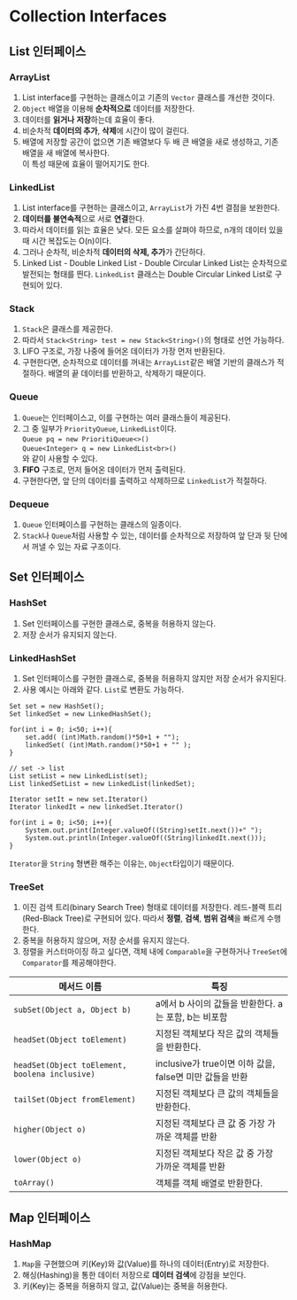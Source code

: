 # Collection Interfaces
## List 인터페이스
### ArrayList
1. List interface를 구현하는 클래스이고 기존의 `Vector` 클래스를 개선한 것이다.
2. `Object` 배열을 이용해 **순차적으로** 데이터를 저장한다.
3. 데이터를 **읽거나** **저장**하는데 효율이 좋다.
4. 비순차적 **데이터의 추가**, **삭제**에 시간이 많이 걸린다.
5. 배열에 저장할 공간이 없으면 기존 배열보다 두 배 큰 배열을 새로 생성하고, 기존 배열을 새 배열에 복사한다.</br>이 특성 때문에 효율이 떨어지기도 한다.

### LinkedList
1. List interface를 구현하는 클래스이고, `ArrayList`가 가진 4번 결점을 보완한다.
2. **데이터를 불연속적**으로 서로 **연결**한다.
3. 따라서 데이터를 읽는 효율은 낮다. 모든 요소를 살펴야 하므로, n개의 데이터 있을 때 시간 복잡도는 O(n)이다.
4. 그러나 순차적, 비순차적 **데이터의 삭제, 추가**가 간단하다.
5. Linked List - Double Linked List - Double Circular Linked List는 순차적으로 발전되는 형태를 띈다. `LinkedList` 클래스는 Double Circular Linked List로 구현되어 있다.

### Stack
1. `Stack`은 클래스를 제공한다.
2. 따라서 `Stack<String> test = new Stack<String>()`의 형태로 선언 가능하다.
3. LIFO 구조로, 가장 나중에 들어온 데이터가 가장 먼저 반환된다.
4. 구현한다면, 순차적으로 데이터를 꺼내는 `ArrayList`같은 배열 기반의 클래스가 적절하다. 배열의 끝 데이터를 반환하고, 삭제하기 때문이다.

### Queue
1. `Queue`는 인터페이스고, 이를 구현하는 여러 클래스들이 제공된다.
2. 그 중 일부가 `PriorityQueue`, `LinkedList`이다.</br>`Queue pq = new PrioritiQueue<>()`</br>`Queue<Integer> q = new LinkedList<br>()`</br>와 같이 사용할 수 있다.
3. **FIFO** 구조로, 먼저 들어온 데이터가 먼저 출력된다.
4. 구현한다면, 앞 단의 데이터를 출력하고 삭제하므로 `LinkedList`가 적절하다.

### Dequeue
1. `Queue` 인터페이스를 구현하는 클래스의 일종이다.
2. `Stack`나 `Queue`처럼 사용할 수 있는, 데이터를 순차적으로 저장하여 앞 단과 뒷 단에서 꺼낼 수 있는 자료 구조이다.

## Set 인터페이스
### HashSet
1. Set 인터페이스를 구현한 클래스로, 중복을 허용하지 않는다.
2. 저장 순서가 유지되지 않는다.

### LinkedHashSet
1. Set 인터페이스를 구현한 클래스로, 중복을 허용하지 않지만 저장 순서가 유지된다.
2. 사용 예시는 아래와 같다. `List`로 변환도 가능하다.

```
Set set = new HashSet();
Set linkedSet = new LinkedHashSet();

for(int i = 0; i<50; i++){
    set.add( (int)Math.random()*50+1 + "");
    linkedSet( (int)Math.random()*50+1 + "" );
}

// set -> list
List setList = new LinkedList(set);
List linkedSetList = new LinkedList(linkedSet);

Iterator setIt = new set.Iterator()
Iterator linkedIt = new linkedSet.Iterator()

for(int i = 0; i<50; i++){
    System.out.print(Integer.valueOf((String)setIt.next())+" ");
    System.out.println(Integer.valueOf((String)linkedIt.next()));
}
```
`Iterator`을 `String` 형변환 해주는 이유는, `Object`타입이기 때문이다.

### TreeSet
1. 이진 검색 트리(binary Search Tree) 형태로 데이터를 저장한다. 레드-블랙 트리(Red-Black Tree)로 구현되어 있다. 따라서 **정렬**, **검색**, **범위 검색**을 빠르게 수행한다.
2. 중복을 허용하지 않으며, 저장 순서를 유지지 않는다.
3. 정렬을 커스터마이징 하고 싶다면, 객체 내에 `Comparable`을 구현하거나 `TreeSet`에 `Comparator`를 제공해야한다.

|메서드 이름|특징|
|----------|---|
|`subSet(Object a, Object b)`|a에서 b 사이의 값들을 반환한다. a는 포함, b는 비포함|
|`headSet(Object toElement)`|지정된 객체보다 작은 값의 객체들을 반환한다.|
|`headSet(Object toElement, boolena inclusive)`|inclusive가 true이면 이하 값을, false면 미만 값들을 반환|
|`tailSet(Object fromElement)`|지정된 객체보다 큰 값의 객체들을 반환한다.|
|`higher(Object o)`|지정된 객체보다 큰 값 중 가장 가까운 객체를 반환|
|`lower(Object o)`|지정된 객체보다 작은 값 중 가장 가까운 객체를 반환|
|`toArray()`|객체를 객체 배열로 반환한다.|

## Map 인터페이스
### HashMap
1. `Map`을 구현했으며 키(Key)와 값(Value)를 하나의 데이터(Entry)로 저장한다.
2. 해싱(Hashing)을 통한 데이터 저장으로 **데이터 검색**에 강점을 보인다.
3. 키(Key)는 중복을 허용하지 않고, 값(Value)는 중복을 허용한다.


